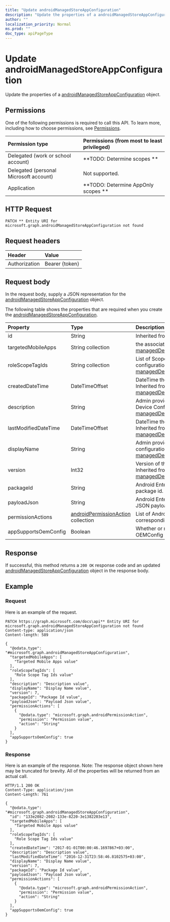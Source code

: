 ```yaml
---
title: "Update androidManagedStoreAppConfiguration"
description: "Update the properties of a androidManagedStoreAppConfiguration object."
author: ""
localization_priority: Normal
ms.prod: ""
doc_type: apiPageType
---
```


# Update androidManagedStoreAppConfiguration

Update the properties of a [androidManagedStoreAppConfiguration](../resources/androidmanagedstoreappconfiguration.md) object.

## Permissions
One of the following permissions is required to call this API. To learn more, including how to choose permissions, see [Permissions](/concepts/permissions-reference.md).

|Permission type|Permissions (from most to least privileged)|
|:---|:---|
|Delegated (work or school account)|**TODO: Determine scopes **|
|Delegated (personal Microsoft account)|Not supported.|
|Application|**TODO: Determine AppOnly scopes **|

## HTTP Request
<!-- {
  "blockType": "ignored"
}
-->
``` http
PATCH ** Entity URI for microsoft.graph.androidManagedStoreAppConfiguration not found
```

## Request headers
|Header|Value|
|:---|:---|
|Authorization|Bearer {token}|

## Request body
In the request body, supply a JSON representation for the [androidManagedStoreAppConfiguration](../resources/androidManagedStoreAppConfiguration.md) object.

The following table shows the properties that are required when you create the [androidManagedStoreAppConfiguration](../resources/androidmanagedstoreappconfiguration.md).

|Property|Type|Description|
|:---|:---|:---|
|id|String| Inherited from [entity](../resources/entity.md)|
|targetedMobileApps|String collection|the associated app. Inherited from [managedDeviceMobileAppConfiguration](../resources/intune-apps-managedDeviceMobileAppConfiguration.md)|
|roleScopeTagIds|String collection|List of Scope Tags for this App configuration entity. Inherited from [managedDeviceMobileAppConfiguration](../resources/intune-apps-managedDeviceMobileAppConfiguration.md)|
|createdDateTime|DateTimeOffset|DateTime the object was created. Inherited from [managedDeviceMobileAppConfiguration](../resources/intune-apps-managedDeviceMobileAppConfiguration.md)|
|description|String|Admin provided description of the Device Configuration. Inherited from [managedDeviceMobileAppConfiguration](../resources/intune-apps-managedDeviceMobileAppConfiguration.md)|
|lastModifiedDateTime|DateTimeOffset|DateTime the object was last modified. Inherited from [managedDeviceMobileAppConfiguration](../resources/intune-apps-managedDeviceMobileAppConfiguration.md)|
|displayName|String|Admin provided name of the device configuration. Inherited from [managedDeviceMobileAppConfiguration](../resources/intune-apps-managedDeviceMobileAppConfiguration.md)|
|version|Int32|Version of the device configuration. Inherited from [managedDeviceMobileAppConfiguration](../resources/intune-apps-managedDeviceMobileAppConfiguration.md)|
|packageId|String|Android Enterprise app configuration package id.|
|payloadJson|String|Android Enterprise app configuration JSON payload.|
|permissionActions|[androidPermissionAction](../resources/intune-apps-androidPermissionAction.md) collection|List of Android app permissions and corresponding permission actions.|
|appSupportsOemConfig|Boolean|Whether or not this AppConfig is an OEMConfig policy.|



## Response
If successful, this method returns a `200 OK` response code and an updated [androidManagedStoreAppConfiguration](../resources/androidmanagedstoreappconfiguration.md) object in the response body.

## Example

### Request
Here is an example of the request.
<!-- {
  "blockType": "request",
  "name": "update_androidmanagedstoreappconfiguration"
}
-->
``` http
PATCH https://graph.microsoft.com/docs\api** Entity URI for microsoft.graph.androidManagedStoreAppConfiguration not found
Content-type: application/json
Content-length: 589

{
  "@odata.type": "#microsoft.graph.androidManagedStoreAppConfiguration",
  "targetedMobileApps": [
    "Targeted Mobile Apps value"
  ],
  "roleScopeTagIds": [
    "Role Scope Tag Ids value"
  ],
  "description": "Description value",
  "displayName": "Display Name value",
  "version": 7,
  "packageId": "Package Id value",
  "payloadJson": "Payload Json value",
  "permissionActions": [
    {
      "@odata.type": "microsoft.graph.androidPermissionAction",
      "permission": "Permission value",
      "action": "String"
    }
  ],
  "appSupportsOemConfig": true
}
```

### Response
Here is an example of the response. Note: The response object shown here may be truncated for brevity. All of the properties will be returned from an actual call.
<!-- {
  "blockType": "response",
  "truncated": true
}
-->
``` http
HTTP/1.1 200 OK
Content-Type: application/json
Content-Length: 761

{
  "@odata.type": "#microsoft.graph.androidManagedStoreAppConfiguration",
  "id": "133e2082-2082-133e-8220-3e1382203e13",
  "targetedMobileApps": [
    "Targeted Mobile Apps value"
  ],
  "roleScopeTagIds": [
    "Role Scope Tag Ids value"
  ],
  "createdDateTime": "2017-01-01T00:00:46.1697867+03:00",
  "description": "Description value",
  "lastModifiedDateTime": "2016-12-31T23:58:46.8102575+03:00",
  "displayName": "Display Name value",
  "version": 7,
  "packageId": "Package Id value",
  "payloadJson": "Payload Json value",
  "permissionActions": [
    {
      "@odata.type": "microsoft.graph.androidPermissionAction",
      "permission": "Permission value",
      "action": "String"
    }
  ],
  "appSupportsOemConfig": true
}
```

